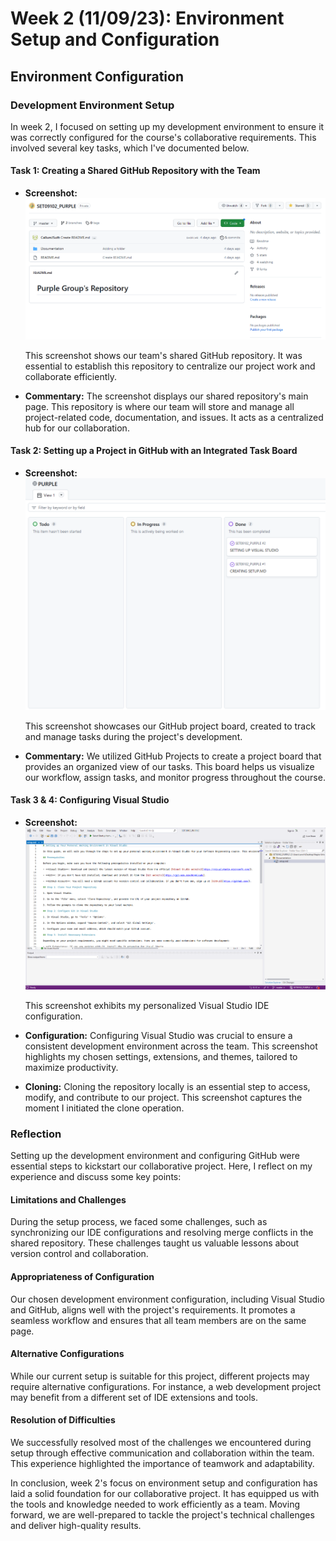 # Week 2 (11/09/23): Environment Setup and Configuration

## Environment Configuration

### Development Environment Setup

In week 2, I focused on setting up my development environment to ensure it was correctly configured for the course's collaborative requirements. This involved several key tasks, which I've documented below.

#### Task 1: Creating a Shared GitHub Repository with the Team

- **Screenshot:** ![Screenshot 1](./images/TeamGithubRepo.png)
  
  This screenshot shows our team's shared GitHub repository. It was essential to establish this repository to centralize our project work and collaborate efficiently.

- **Commentary:** The screenshot displays our shared repository's main page. This repository is where our team will store and manage all project-related code, documentation, and issues. It acts as a centralized hub for our collaboration.

#### Task 2: Setting up a Project in GitHub with an Integrated Task Board

- **Screenshot:** ![Screenshot 2](./images/TeamTaskBoard.png)
  
  This screenshot showcases our GitHub project board, created to track and manage tasks during the project's development.

- **Commentary:** We utilized GitHub Projects to create a project board that provides an organized view of our tasks. This board helps us visualize our workflow, assign tasks, and monitor progress throughout the course.

#### Task 3 & 4: Configuring Visual Studio

- **Screenshot:** ![Screenshot 3](./images/VisualStudio.png)
  
  This screenshot exhibits my personalized Visual Studio IDE configuration.

- **Configuration:** Configuring Visual Studio was crucial to ensure a consistent development environment across the team. This screenshot highlights my chosen settings, extensions, and themes, tailored to maximize productivity.

- **Cloning:** Cloning the repository locally is an essential step to access, modify, and contribute to our project. This screenshot captures the moment I initiated the clone operation.

### Reflection

Setting up the development environment and configuring GitHub were essential steps to kickstart our collaborative project. Here, I reflect on my experience and discuss some key points:

#### Limitations and Challenges

During the setup process, we faced some challenges, such as synchronizing our IDE configurations and resolving merge conflicts in the shared repository. These challenges taught us valuable lessons about version control and collaboration.

#### Appropriateness of Configuration

Our chosen development environment configuration, including Visual Studio and GitHub, aligns well with the project's requirements. It promotes a seamless workflow and ensures that all team members are on the same page.

#### Alternative Configurations

While our current setup is suitable for this project, different projects may require alternative configurations. For instance, a web development project may benefit from a different set of IDE extensions and tools.

#### Resolution of Difficulties

We successfully resolved most of the challenges we encountered during setup through effective communication and collaboration within the team. This experience highlighted the importance of teamwork and adaptability.

In conclusion, week 2's focus on environment setup and configuration has laid a solid foundation for our collaborative project. It has equipped us with the tools and knowledge needed to work efficiently as a team. Moving forward, we are well-prepared to tackle the project's technical challenges and deliver high-quality results.
